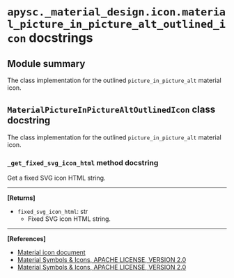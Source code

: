 # `apysc._material_design.icon.material_picture_in_picture_alt_outlined_icon` docstrings

## Module summary

The class implementation for the outlined `picture_in_picture_alt` material icon.

## `MaterialPictureInPictureAltOutlinedIcon` class docstring

The class implementation for the outlined `picture_in_picture_alt` material icon.

### `_get_fixed_svg_icon_html` method docstring

Get a fixed SVG icon HTML string.<hr>

**[Returns]**

- `fixed_svg_icon_html`: str
  - Fixed SVG icon HTML string.

<hr>

**[References]**

- [Material icon document](https://simon-ritchie.github.io/apysc/en/material_icon.html)
- [Material Symbols & Icons, APACHE LICENSE, VERSION 2.0](https://fonts.google.com/icons?icon.size=24&icon.color=%23e8eaed)
- [Material Symbols & Icons, APACHE LICENSE, VERSION 2.0](https://www.apache.org/licenses/LICENSE-2.0.html)